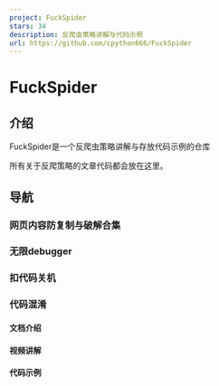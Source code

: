 ```yaml
---
project: FuckSpider
stars: 34
description: 反爬虫策略讲解与代码示例
url: https://github.com/cpython666/FuckSpider
---
```


FuckSpider
==========

介绍
--

FuckSpider是一个反爬虫策略讲解与存放代码示例的仓库

所有关于反爬策略的文章代码都会放在这里。

导航
--

### 网页内容防复制与破解合集

### 无限debugger

### 扣代码关机

### 代码混淆

#### 文档介绍

#### 视频讲解

#### 代码示例
